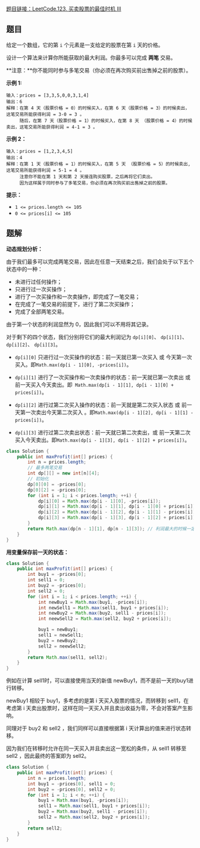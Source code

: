 [题目链接：LeetCode.123. 买卖股票的最佳时机 III](https://leetcode-cn.com/problems/best-time-to-buy-and-sell-stock-iii/)

## 题目

给定一个数组，它的第 `i` 个元素是一支给定的股票在第 `i` 天的价格。

设计一个算法来计算你所能获取的最大利润。你最多可以完成 **两笔** 交易。

**注意：**你不能同时参与多笔交易（你必须在再次购买前出售掉之前的股票）。

**示例 1:**

```
输入：prices = [3,3,5,0,0,3,1,4]
输出：6
解释：在第 4 天（股票价格 = 0）的时候买入，在第 6 天（股票价格 = 3）的时候卖出，这笔交易所能获得利润 = 3-0 = 3 。
     随后，在第 7 天（股票价格 = 1）的时候买入，在第 8 天 （股票价格 = 4）的时候卖出，这笔交易所能获得利润 = 4-1 = 3 。
```

**示例 2：**

```
输入：prices = [1,2,3,4,5]
输出：4
解释：在第 1 天（股票价格 = 1）的时候买入，在第 5 天 （股票价格 = 5）的时候卖出, 这笔交易所能获得利润 = 5-1 = 4 。   
     注意你不能在第 1 天和第 2 天接连购买股票，之后再将它们卖出。   
     因为这样属于同时参与了多笔交易，你必须在再次购买前出售掉之前的股票。 
```

**提示：**

- `1 <= prices.length <= 105`
- `0 <= prices[i] <= 105`

## 题解

**动态规划分析：**

由于我们最多可以完成两笔交易，因此在任意一天结束之后，我们会处于以下五个状态中的一种：

- 未进行过任何操作；
- 只进行过一次买操作；
- 进行了一次买操作和一次卖操作，即完成了一笔交易；
- 在完成了一笔交易的前提下，进行了第二次买操作；
- 完成了全部两笔交易。

由于第一个状态的利润显然为 0，因此我们可以不用将其记录。

对于剩下的四个状态，我们分别将它们的最大利润记为 `dp[i][0]`、 `dp[i][1]`、 `dp[i][2]`、 `dp[i][3]`。

* `dp[i][0]` 只进行过一次买操作的状态：前一天就已第一次买入 或 今天第一次买入。即`Math.max(dp[i - 1][0], -prices[i])`。

* `dp[i][1]` 进行了一次买操作和一次卖操作的状态：前一天就已第一次卖出 或 前一天买入今天卖出。即` Math.max(dp[i - 1][1], dp[i - 1][0] + prices[i])`。
* `dp[i][2]` 进行过第二次买入操作的状态：前一天就是第二次买入状态 或 前一天第一次卖出今天第二次买入 。即`Math.max(dp[i - 1][2], dp[i - 1][1] - prices[i])`。
* `dp[i][3]` 进行过第二次卖出状态：前一天就已第二次卖出，或 前一天第二次买入今天卖出。即`Math.max(dp[i - 1][3], dp[i - 1][2] + prices[i])`。

```java
class Solution {
    public int maxProfit(int[] prices) {
        int n = prices.length;
        // 最多两笔交易
        int dp[][] = new int[n][4];
        // 初始化
        dp[0][0] = -prices[0]; 
        dp[0][2] = -prices[0];
        for (int i = 1; i < prices.length; ++i) {
            dp[i][0] = Math.max(dp[i - 1][0], -prices[i]);
            dp[i][1] = Math.max(dp[i - 1][1], dp[i - 1][0] + prices[i]);
            dp[i][2] = Math.max(dp[i - 1][2], dp[i - 1][1] - prices[i]);
            dp[i][3] = Math.max(dp[i - 1][3], dp[i - 1][2] + prices[i]);
        }
        return Math.max(dp[n - 1][1], dp[n - 1][3]); // 利润最大的时候一定是卖出的状态
    }
}
```

**用变量保存前一天的状态：**

```java
class Solution {
    public int maxProfit(int[] prices) {
        int buy1 = -prices[0];
        int sell1 = 0;
        int buy2 = -prices[0];
        int sell2 = 0;
        for (int i = 1; i < prices.length; ++i) {
            int newBuy1 = Math.max(buy1, -prices[i]);
            int newSell1 = Math.max(sell1, buy1 + prices[i]);
            int newBuy2 = Math.max(buy2, sell1 - prices[i]);
            int neewSell2 = Math.max(sell2, buy2 + prices[i]);

            buy1 = newBuy1;
            sell1 = newSell1;
            buy2 = newBuy2;
            sell2 = neewSell2;
        }
        return Math.max(sell1, sell2);
    }
}
```

例如在计算 sell1时，可以直接使用当天的新值 newBuy1，而不是前一天的buy1进行转移。

newBuy1 相较于 buy1，多考虑的是第 i 天买入股票的情况，而转移到 sell1，在考虑第 i 天卖出股票时，这样在同一天买入并且卖出收益为零，不会对答案产生影响。

同理对于 buy2 和 sell2 ，我们同样可以直接根据第 i 天计算出的值来进行状态转移。

因为我们在转移时允许在同一天买入并且卖出这一宽松的条件，从 sell1 转移至sell2 ，因此最终的答案即为 sell2。

```java
class Solution {
    public int maxProfit(int[] prices) {
        int n = prices.length;
        int buy1 = -prices[0], sell1 = 0;
        int buy2 = -prices[0], sell2 = 0;
        for (int i = 1; i < n; ++i) {
            buy1 = Math.max(buy1, -prices[i]);
            sell1 = Math.max(sell1, buy1 + prices[i]);
            buy2 = Math.max(buy2, sell1 - prices[i]);
            sell2 = Math.max(sell2, buy2 + prices[i]);
        }
        return sell2;
    }
}
```


